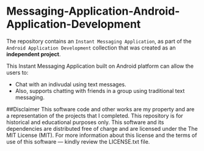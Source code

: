# Messaging-Application-Android-Application-Development
The repository contains an `Instant Messaging Application`, as part of the `Android Application Development` collection that was created as an **independent project**. 

This Instant Messaging Application built on Android platform can allow the users to:
* Chat with an indivudal using text messages.
* Also, supports chatting with friends in a group using traditional text messaging.

##Disclaimer
This software code and other works are my property and are a representation of the projects that I completed. This repository is for historical and educational purposes only. This software and its dependencies are distributed free of charge and are licensed under the The MIT License (MIT). For more information about this license and the terms of use of this software &mdash; kindly review the LICENSE.txt file.
